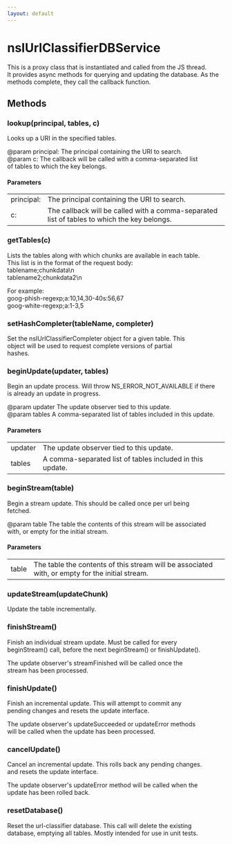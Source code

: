 ```yaml
---
layout: default
---
```


# nsIUrlClassifierDBService #
  
This is a proxy class that is instantiated and called from the JS thread.  
It provides async methods for querying and updating the database.  As the  
methods complete, they call the callback function.  
  

## Methods ##

### lookup(principal, tables, c) ###
  
Looks up a URI in the specified tables.  
  
@param principal: The principal containing the URI to search.  
@param c: The callback will be called with a comma-separated list  
       of tables to which the key belongs.  
  

#### Parameters ####

<table>

<tr>
<td>principal:</td>
<td>The principal containing the URI to search.  
</td>
</tr>

<tr>
<td>c:</td>
<td>The callback will be called with a comma-separated list  
       of tables to which the key belongs.  
</td>
</tr>

</table>

### getTables(c) ###
  
Lists the tables along with which chunks are available in each table.  
This list is in the format of the request body:  
  tablename;chunkdata\n  
  tablename2;chunkdata2\n  
  
For example:  
  goog-phish-regexp;a:10,14,30-40s:56,67  
  goog-white-regexp;a:1-3,5  
  

### setHashCompleter(tableName, completer) ###
  
Set the nsIUrlClassifierCompleter object for a given table.  This  
object will be used to request complete versions of partial  
hashes.  
  

### beginUpdate(updater, tables) ###
  
Begin an update process.  Will throw NS_ERROR_NOT_AVAILABLE if there  
is already an update in progress.  
  
@param updater The update observer tied to this update.  
@param tables A comma-separated list of tables included in this update.  
  

#### Parameters ####

<table>

<tr>
<td>updater</td>
<td>The update observer tied to this update.  
</td>
</tr>

<tr>
<td>tables</td>
<td>A comma-separated list of tables included in this update.  
</td>
</tr>

</table>

### beginStream(table) ###
  
Begin a stream update.  This should be called once per url being  
fetched.  
  
@param table The table the contents of this stream will be associated  
             with, or empty for the initial stream.  
  

#### Parameters ####

<table>

<tr>
<td>table</td>
<td>The table the contents of this stream will be associated  
             with, or empty for the initial stream.  
</td>
</tr>

</table>

### updateStream(updateChunk) ###
  
Update the table incrementally.  
  

### finishStream() ###
  
Finish an individual stream update.  Must be called for every  
beginStream() call, before the next beginStream() or finishUpdate().  
  
The update observer's streamFinished will be called once the  
stream has been processed.  
  

### finishUpdate() ###
  
Finish an incremental update.  This will attempt to commit any  
pending changes and resets the update interface.  
  
The update observer's updateSucceeded or updateError methods  
will be called when the update has been processed.  
  

### cancelUpdate() ###
  
Cancel an incremental update.  This rolls back any pending changes.  
and resets the update interface.  
  
The update observer's updateError method will be called when the  
update has been rolled back.  
  

### resetDatabase() ###
  
Reset the url-classifier database.  This call will delete the existing  
database, emptying all tables.  Mostly intended for use in unit tests.  
  
